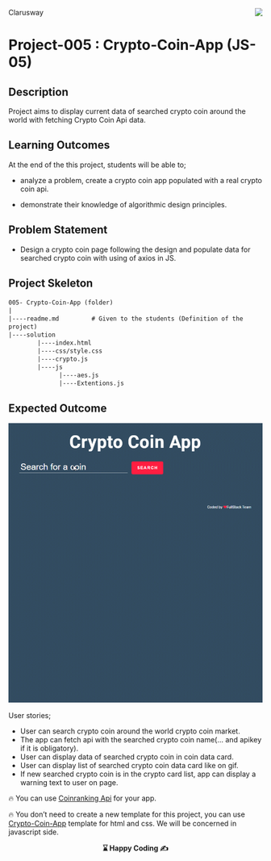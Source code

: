<p>Clarusway<img align="right"
  src="https://secure.meetupstatic.com/photos/event/3/1/b/9/600_488352729.jpeg"  width="15px"></p>

# Project-005 : Crypto-Coin-App (JS-05)

## Description
Project aims to display current data of searched crypto coin around the world with fetching Crypto Coin Api data.

## Learning Outcomes

At the end of the this project, students will be able to;

- analyze a problem, create a crypto coin app populated with a real crypto coin api.

- demonstrate their knowledge of algorithmic design principles.

   
## Problem Statement

- Design a crypto coin page following the design and populate data for searched crypto coin with using of axios in JS.

## Project Skeleton 

```
005- Crypto-Coin-App (folder)
|
|----readme.md         # Given to the students (Definition of the project)          
|----solution
        |----index.html  
        |----css/style.css   
        |----crypto.js
        |----js
              |----aes.js
              |----Extentions.js
```


## Expected Outcome
![Form](./crypto_coin_app.gif)

User stories;

  - User can search crypto coin around the world crypto coin market.
  - The app can fetch api with the searched crypto coin name(... and apikey if it is obligatory).
  - User can display data of searched crypto coin in coin data card.
  - User can display list of searched crypto coin data card like on gif.
  - If new searched crypto coin is in the crypto card list, app can display a warning text to user on page.

🔥 You can use [Coinranking Api](https://developers.coinranking.com/api/documentation) for your app. 

🔥 You don’t need to create a new template for this project, you can use [Crypto-Coin-App](https://github.com/clarusway/clarusway-full-stack-tr-14/tree/main/javascript/projects/004-Crypto-Coin-App) template for html and css. We will be concerned in javascript side.


<p align='center'> <strong>⌛ Happy Coding  ✍</strong> </p>